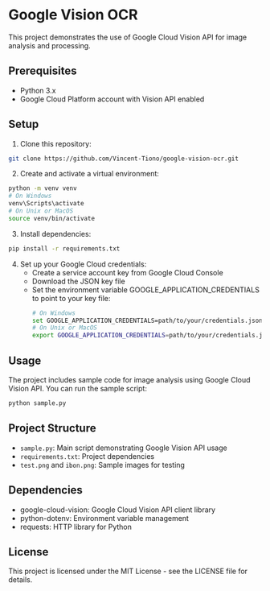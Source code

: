 # Google Vision OCR

This project demonstrates the use of Google Cloud Vision API for image analysis and processing.

## Prerequisites

- Python 3.x
- Google Cloud Platform account with Vision API enabled

## Setup

1. Clone this repository:
```bash
git clone https://github.com/Vincent-Tiono/google-vision-ocr.git
```

2. Create and activate a virtual environment:
```bash
python -m venv venv
# On Windows
venv\Scripts\activate
# On Unix or MacOS
source venv/bin/activate
```

3. Install dependencies:
```bash
pip install -r requirements.txt
```

4. Set up your Google Cloud credentials:
   - Create a service account key from Google Cloud Console
   - Download the JSON key file
   - Set the environment variable GOOGLE_APPLICATION_CREDENTIALS to point to your key file:
     ```bash
     # On Windows
     set GOOGLE_APPLICATION_CREDENTIALS=path/to/your/credentials.json
     # On Unix or MacOS
     export GOOGLE_APPLICATION_CREDENTIALS=path/to/your/credentials.json
     ```

## Usage

The project includes sample code for image analysis using Google Cloud Vision API. You can run the sample script:

```bash
python sample.py
```

## Project Structure

- `sample.py`: Main script demonstrating Google Vision API usage
- `requirements.txt`: Project dependencies
- `test.png` and `ibon.png`: Sample images for testing

## Dependencies

- google-cloud-vision: Google Cloud Vision API client library
- python-dotenv: Environment variable management
- requests: HTTP library for Python

## License

This project is licensed under the MIT License - see the LICENSE file for details. 
